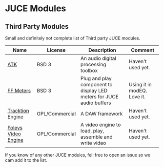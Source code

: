 # JUCE Modules

## Third Party Modules

Small and definitely not complete list of Third party JUCE modules.

| Name                                                                  | License        | Description                                                          | Comment                     |
| --------------------------------------------------------------------- | -------------- | -------------------------------------------------------------------- | --------------------------- |
| [ATK](https://github.com/mbrucher/AudioTK)                            | BSD 3          | An audio digital processing toolbox                                  | Haven't used yet.           |
| [FF Meters](https://github.com/ffAudio/ff_meters)                     | BSD 3          | Plug and play component to display LED meters for JUCE audio buffers | Using it in modEQ. Love it. |
| [Tracktion Engine](https://github.com/Tracktion/tracktion_engine)     | GPL/Commercial | A DAW framework                                                      | Haven't used yet.           |
| [Foleys Video Engine](https://github.com/ffAudio/foleys_video_engine) | GPL/Commercial | A video engine to load, play, assemble and write video               | Haven't used yet.           |

If you know of any other JUCE modules, fell free to open an issue so we cam add it to the list.

